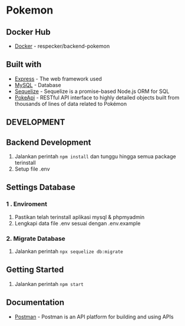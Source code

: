 # Pokemon

## Docker Hub
* [Docker](https://hub.docker.com/repository/docker/respecker/backend-pokemon/general/) - respecker/backend-pokemon

## Built with
* [Express](https://expressjs.com/) - The web framework used
* [MySQL](https://mysql.com/) - Database
* [Sequelize](https://sequelize.org/) - Sequelize is a promise-based Node.js ORM for SQL
* [PokeApi](https://pokeapi.co/) - RESTful API interface to highly detailed objects built from thousands of lines of data related to Pokémon

## DEVELOPMENT
## Backend Development
1. Jalankan perintah `npm install` dan tunggu hingga semua package terinstall
2. Setup file .env 

## Settings Database
### 1 . Enviroment ##
1. Pastikan telah terinstall aplikasi mysql & phpmyadmin
2. Lengkapi data file .env sesuai dengan .env.example

### 2. Migrate Database ##
1. Jalankan perintah `npx sequelize db:migrate`

## Getting Started
1. Jalankan perintah `npm start`

## Documentation
* [Postman](https://documenter.getpostman.com/view/21008090/2s93RWPrVz) - Postman is an API platform for building and using APIs